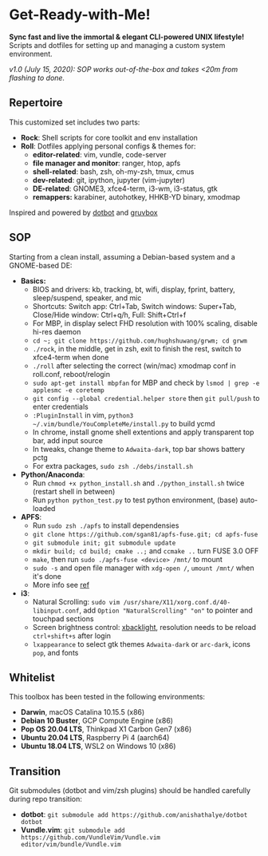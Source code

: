# Get-Ready-with-Me!

**Sync fast and live the immortal \& elegant CLI-powered UNIX lifestyle!**  
Scripts and dotfiles for setting up and managing a custom system environment.  

*v1.0 (July 15, 2020): SOP works out-of-the-box and takes <20m from flashing to done.*


## Repertoire

This customized set includes two parts: 
- **Rock**: Shell scripts for core toolkit and env installation
- **Roll**: Dotfiles applying personal configs \& themes for:
  - **editor-related**: vim, vundle, code-server 
  - **file manager and monitor**: ranger, htop, apfs
  - **shell-related**: bash, zsh, oh-my-zsh, tmux, cmus 
  - **dev-related**: git, ipython, jupyter (vim-jupyter) 
  - **DE-related**: GNOME3, xfce4-term, i3-wm, i3-status, gtk
  - **remappers:** karabiner, autohotkey, HHKB-YD binary, xmodmap

Inspired and powered by [dotbot](https://github.com/anishathalye/dotbot) and [gruvbox](https://github.com/morhetz/gruvbox)


## SOP

Starting from a clean install, assuming a Debian-based system and a GNOME-based DE:
- **Basics:**
  - BIOS and drivers: kb, tracking, bt, wifi, display, fprint, battery, sleep/suspend, speaker, and mic 
  - Shortcuts: Switch app: Ctrl+Tab, Switch windows: Super+Tab, Close/Hide window: Ctrl+q/h, Full: Shift+Ctrl+f
  - For MBP, in display select FHD resolution with 100% scaling, disable hi-res daemon
  - `cd ~; git clone https://github.com/hughshuwang/grwm; cd grwm` 
  - `./rock`, in the middle, get in zsh, exit to finish the rest, switch to xfce4-term when done
  - `./roll` after selecting the correct (win/mac) xmodmap conf in roll.conf, reboot/relogin
  - `sudo apt-get install mbpfan` for MBP and check by `lsmod | grep -e applesmc -e coretemp`
  - `git config --global credential.helper store` then `git pull/push` to enter credentials
  - `:PluginInstall` in vim, `python3 ~/.vim/bundle/YouCompleteMe/install.py` to build ycmd
  - In chrome, install gnome shell extentions and apply transparent top bar, add input source
  - In tweaks, change theme to `Adwaita-dark`, top bar shows battery pctg
  - For extra packages, `sudo zsh ./debs/install.sh`
- **Python/Anaconda**:
  - Run `chmod +x python_install.sh` and `./python_install.sh` twice (restart shell in between)
  - Run `python python_test.py` to test python environment, (base) auto-loaded
- **APFS**:
  - Run `sudo zsh ./apfs` to install dependensies
  - `git clone https://github.com/sgan81/apfs-fuse.git; cd apfs-fuse`
  - `git submodule init; git submodule update`
  - `mkdir build; cd build; cmake ..;` and `ccmake ..` turn FUSE 3.0 OFF
  - `make`, then run `sudo ./apfs-fuse <device> /mnt/` to mount
  - `sudo -s` and open file manager with `xdg-open /`, `umount /mnt/` when it's done
  - More info see [ref](https://github.com/sgan81/apfs-fuse)
- **i3**:
  - Natural Scrolling: `sudo vim /usr/share/X11/xorg.conf.d/40-libinput.conf`, add `Option "NaturalScrolling" "on"` to pointer and touchpad sections
  - Screen brightness control: [xbacklight](https://askubuntu.com/questions/715306/xbacklight-no-outputs-have-backlight-property-no-sys-class-backlight-folder), resolution needs to be reload `ctrl+shift+s` after login
  - `lxappearance` to select gtk themes `Adwaita-dark` or `arc-dark`, icons `pop`, and fonts


## Whitelist

This toolbox has been tested in the following environments:
- **Darwin**, macOS Catalina 10.15.5 (x86)
- **Debian 10 Buster**, GCP Compute Engine (x86)
- **Pop OS 20.04 LTS**, Thinkpad X1 Carbon Gen7 (x86)
- **Ubuntu 20.04 LTS**, Raspberry Pi 4 (aarch64)
- **Ubuntu 18.04 LTS**, WSL2 on Windows 10 (x86)


## Transition

Git submodules (dotbot and vim/zsh plugins) should be handled carefully during repo transition:
- **dotbot**: `git submodule add https://github.com/anishathalye/dotbot dotbot`
- **Vundle.vim**: `git submodule add https://github.com/VundleVim/Vundle.vim editor/vim/bundle/Vundle.vim`
